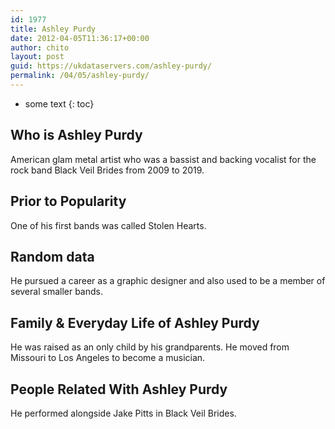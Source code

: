 ```yaml
---
id: 1977
title: Ashley Purdy
date: 2012-04-05T11:36:17+00:00
author: chito
layout: post
guid: https://ukdataservers.com/ashley-purdy/
permalink: /04/05/ashley-purdy/
---
```


* some text
{: toc}


## Who is  Ashley Purdy
                  
                  
                  
American glam metal artist who was a bassist and backing vocalist for the rock band Black Veil Brides from 2009 to 2019. 
                  
                
                
                
## Prior to Popularity 
                  
                  
                  
One of his first bands was called Stolen Hearts. 
                  
                
                
                
## Random data 
                  
                  
                  
He pursued a career as a graphic designer and also used to be a member of several smaller bands.
                  
                
                
                
## Family & Everyday Life of Ashley Purdy
                  
                  
                  
He was raised as an only child by his grandparents. He moved from Missouri to Los Angeles to become a musician.
                  
                
                
                
## People Related With  Ashley Purdy
                  
                  
                  
He performed alongside Jake Pitts in Black Veil Brides.
                  
                
              
            
          
          
          
    
    
  
